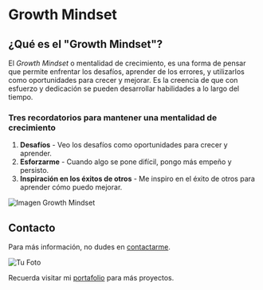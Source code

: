 # Growth Mindset

## ¿Qué es el "Growth Mindset"?

El *Growth Mindset* o mentalidad de crecimiento, es una forma de pensar que permite enfrentar los desafíos, aprender de los errores, y utilizarlos como oportunidades para crecer y mejorar. Es la creencia de que con esfuerzo y dedicación se pueden desarrollar habilidades a lo largo del tiempo.

### Tres recordatorios para mantener una mentalidad de crecimiento

1. **Desafíos** - Veo los desafíos como oportunidades para crecer y aprender.
2. **Esforzarme** - Cuando algo se pone difícil, pongo más empeño y persisto.
3. **Inspiración en los éxitos de otros** - Me inspiro en el éxito de otros para aprender cómo puedo mejorar.

![Imagen Growth Mindset](https://mentorloop.com/wp-content/uploads/2023/05/growth-vs-fixed-mindset.jpeg)

## Contacto
Para más información, no dudes en [contactarme](walcocer.1982@gmail.com).

![Tu Foto](https://media.licdn.com/dms/image/D5603AQHaV_kCTVn9pQ/profile-displayphoto-shrink_800_800/0/1698715484364?e=1724284800&v=beta&t=ZNQXLtEgjLE5E5v-55_fK-q9B4iSE05COT96xRexMO0)

Recuerda visitar mi [portafolio](https://github.com/USERNAME) para más proyectos.
